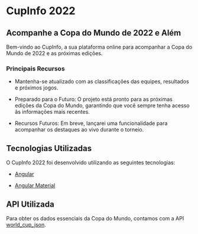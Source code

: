 # CupInfo 2022

## Acompanhe a Copa do Mundo de 2022 e Além

Bem-vindo ao CupInfo, a sua plataforma online para acompanhar a Copa do Mundo de 2022 e as próximas edições.

### Principais Recursos

- Mantenha-se atualizado com as classificações das equipes, resultados e próximos jogos.

- Preparado para o Futuro: O projeto está pronto para as próximas edições da Copa do Mundo, garantindo que você sempre tenha acesso às informações mais recentes.

- Recursos Futuros: Em breve, lançarei uma funcionalidade para acompanhar os destaques ao vivo durante o torneio.

## Tecnologias Utilizadas

O CupInfo 2022 foi desenvolvido utilizando as seguintes tecnologias:

- [Angular](https://angular.io/)

- [Angular Material](https://material.angular.io/)

## API Utilizada

Para obter os dados essenciais da Copa do Mundo, contamos com a API [world_cup_json](https://github.com/estiens/world_cup_json).